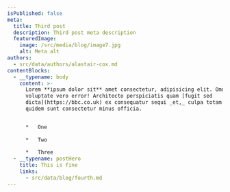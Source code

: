 ```yaml
---
isPublished: false
meta:
  title: Third post
  description: Third post meta description
  featuredImage:
    image: /src/media/blog/image7.jpg
    alt: Meta alt
authors:
  - src/data/authors/alastair-cox.md
contentBlocks:
  - __typename: body
    content: >-
      Lorem **ipsum dolor sit** amet consectetur, adipisicing elit. Omnis
      voluptate vero error! Architecto perspiciatis quam [fugit sed
      dicta](https://bbc.co.uk) ex consequatur sequi _et,_ culpa totam tenetur
      quidem sunt consectetur minus officia.


      *   One
          
      *   Two
          
      *   Three
  - __typename: postHero
    title: This is fine
    links:
      - src/data/blog/fourth.md
---
```


